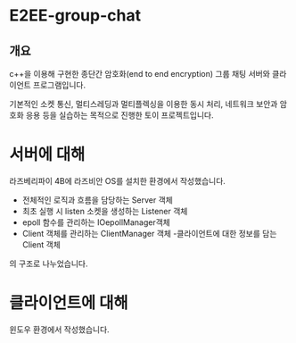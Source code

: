 # E2EE-group-chat

개요
---------
c++을 이용해 구현한 종단간 암호화(end to end encryption) 그룹 채팅 서버와 클라이언트 프로그램입니다.

기본적인 소켓 통신, 멀티스레딩과 멀티플렉싱을 이용한 동시 처리, 네트워크 보안과 암호화 응용 등을 실습하는 목적으로 진행한 토이 프로젝트입니다.

# 서버에 대해
라즈베리파이 4B에 라즈비안 OS를 설치한 환경에서 작성했습니다.

- 전체적인 로직과 흐름을 담당하는 Server 객체
 - 최초 실행 시 listen 소켓을 생성하는 Listener 객체
 - epoll 함수를 관리하는 IOepollManager객체
 - Client 객체를 관리하는 ClientManager 객체
  -클라이언트에 대한 정보를 담는 Client 객체

의 구조로 나누었습니다.

# 클라이언트에 대해
윈도우 환경에서 작성했습니다.

